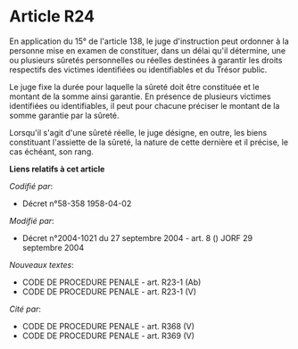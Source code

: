 # Article R24

En application du 15° de l'article 138, le juge d'instruction peut ordonner à la personne mise en examen de constituer, dans
un délai qu'il détermine, une ou plusieurs sûretés personnelles ou réelles destinées à garantir les droits respectifs des
victimes identifiées ou identifiables et du Trésor public.

Le juge fixe la durée pour laquelle la sûreté doit être constituée et le montant de la somme ainsi garantie. En présence de
plusieurs victimes identifiées ou identifiables, il peut pour chacune préciser le montant de la somme garantie par la sûreté.

Lorsqu'il s'agit d'une sûreté réelle, le juge désigne, en outre, les biens constituant l'assiette de la sûreté, la nature de
cette dernière et il précise, le cas échéant, son rang.

**Liens relatifs à cet article**

_Codifié par_:

  - Décret n°58-358 1958-04-02

_Modifié par_:

  - Décret n°2004-1021 du 27 septembre 2004 - art. 8 () JORF 29 septembre 2004

_Nouveaux textes_:

  - CODE DE PROCEDURE PENALE - art. R23-1 (Ab)
  - CODE DE PROCEDURE PENALE - art. R23-1 (V)

_Cité par_:

  - CODE DE PROCEDURE PENALE - art. R368 (V)
  - CODE DE PROCEDURE PENALE - art. R369 (V)
